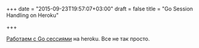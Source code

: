 +++
date = "2015-09-23T19:57:07+03:00"
draft = false
title = "Go Session Handling on Heroku"

+++

<p><a href="https://devcenter.heroku.com/articles/go-sessions">Работаем с Go сессиями</a> на&nbsp;heroku. Все не так просто.</p>

